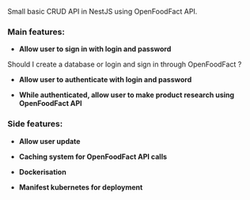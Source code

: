 Small basic CRUD API in NestJS using OpenFoodFact API.

### Main features:

 - **Allow user to sign in with login and password**

 Should I create a database or login and sign in through OpenFoodFact ?
 
 - **Allow user to authenticate with login and password**

 - **While authenticated, allow user to make product research using OpenFoodFact API**


### Side features:

- **Allow user update**

- **Caching system for OpenFoodFact API calls**

- **Dockerisation**

- **Manifest kubernetes for deployment**

